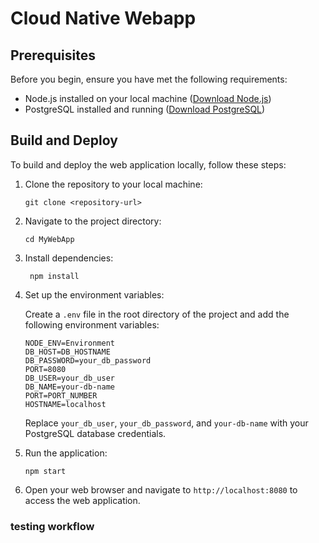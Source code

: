 # Cloud Native Webapp


## Prerequisites

Before you begin, ensure you have met the following requirements:

- Node.js installed on your local machine ([Download Node.js](https://nodejs.org/))
- PostgreSQL installed and running ([Download PostgreSQL](https://www.postgresql.org/))

## Build and Deploy

To build and deploy the web application locally, follow these steps:

1. Clone the repository to your local machine:

   ```
   git clone <repository-url>
   ```

2. Navigate to the project directory:

   ```
   cd MyWebApp
   ```

3. Install dependencies:

   ```
    npm install
   ```

4. Set up the environment variables:

   Create a `.env` file in the root directory of the project and add the following environment variables:

   ```
   NODE_ENV=Environment
   DB_HOST=DB_HOSTNAME
   DB_PASSWORD=your_db_password
   PORT=8080
   DB_USER=your_db_user
   DB_NAME=your-db-name
   PORT=PORT_NUMBER
   HOSTNAME=localhost
   ```

   Replace `your_db_user`, `your_db_password`, and `your-db-name` with your PostgreSQL database credentials.

5. Run the application:

   ```
   npm start
   ```

6. Open your web browser and navigate to `http://localhost:8080` to access the web application.
 
 ### testing workflow